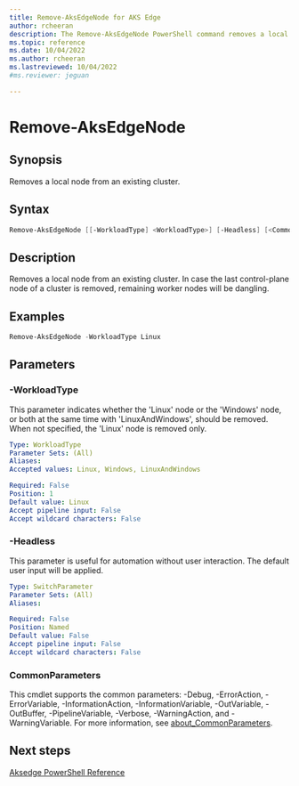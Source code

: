 ```yaml
---
title: Remove-AksEdgeNode for AKS Edge
author: rcheeran
description: The Remove-AksEdgeNode PowerShell command removes a local node from an existing cluster.
ms.topic: reference
ms.date: 10/04/2022
ms.author: rcheeran 
ms.lastreviewed: 10/04/2022
#ms.reviewer: jeguan

---
```



# Remove-AksEdgeNode

## Synopsis

Removes a local node from an existing cluster.

## Syntax

```powershell
Remove-AksEdgeNode [[-WorkloadType] <WorkloadType>] [-Headless] [<CommonParameters>]
```

## Description

Removes a local node from an existing cluster.
In case the last control-plane node of a cluster is
removed, remaining worker nodes will be dangling.

## Examples

```powershell
Remove-AksEdgeNode -WorkloadType Linux
```

## Parameters

### -WorkloadType

This parameter indicates whether the 'Linux' node or the 'Windows' node, or both at the same time with
'LinuxAndWindows', should be removed.
When not specified, the 'Linux' node is removed only.

```yaml
Type: WorkloadType
Parameter Sets: (All)
Aliases:
Accepted values: Linux, Windows, LinuxAndWindows

Required: False
Position: 1
Default value: Linux
Accept pipeline input: False
Accept wildcard characters: False
```

### -Headless

This parameter is useful for automation without user interaction.
The default user input will be applied.

```yaml
Type: SwitchParameter
Parameter Sets: (All)
Aliases:

Required: False
Position: Named
Default value: False
Accept pipeline input: False
Accept wildcard characters: False
```

### CommonParameters

This cmdlet supports the common parameters: -Debug, -ErrorAction, -ErrorVariable, -InformationAction, -InformationVariable, -OutVariable, -OutBuffer, -PipelineVariable, -Verbose, -WarningAction, and -WarningVariable. For more information, see [about_CommonParameters](https://go.microsoft.com/fwlink/?LinkID=113216).

## Next steps

[Aksedge PowerShell Reference](./index.md)
